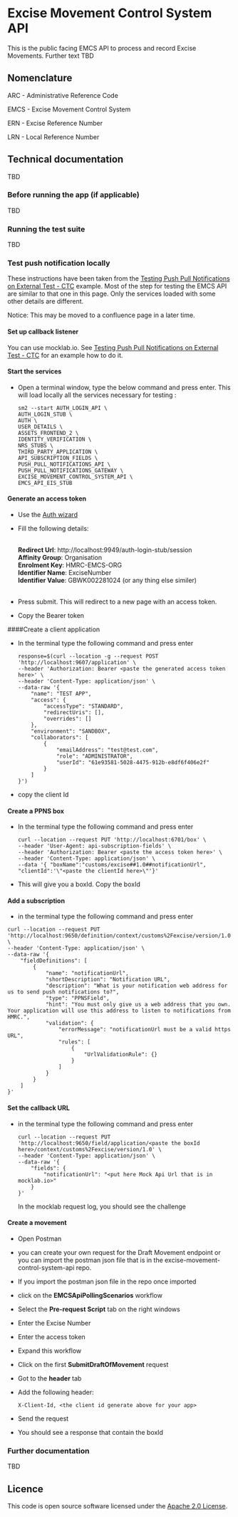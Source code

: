 
# Excise Movement Control System API

This is the public facing EMCS API to process and record Excise Movements. Further text TBD

## Nomenclature

ARC - Administrative Reference Code

EMCS - Excise Movement Control System

ERN - Excise Reference Number

LRN - Local Reference Number

## Technical documentation

TBD

### Before running the app (if applicable)

TBD

### Running the test suite

TBD


### Test push notification locally

These instructions have been taken from the [Testing Push Pull Notifications on External Test - CTC](https://confluence.tools.tax.service.gov.uk/pages/viewpage.action?spaceKey=~tim.squires&title=Testing+Push+Pull+Notifications+on+External+Test+-+CTC) example. 
Most of the step for testing the EMCS API are similar to that one in this page. 
Only the services loaded with some other details are different.

Notice: This may be moved to a confluence page in a later time.

#### Set up callback listener

You can use mocklab.io. See [Testing Push Pull Notifications on External Test - CTC](https://confluence.tools.tax.service.gov.uk/pages/viewpage.action?spaceKey=~tim.squires&title=Testing+Push+Pull+Notifications+on+External+Test+-+CTC) for an example how to do it. 

#### Start the services
* Open a terminal window, type the below command and press enter. This will load locally all the services necessary for testing :

    ```
    sm2 --start AUTH_LOGIN_API \
    AUTH_LOGIN_STUB \
    AUTH \
    USER_DETAILS \
    ASSETS_FRONTEND_2 \
    IDENTITY_VERIFICATION \
    NRS_STUBS \
    THIRD_PARTY_APPLICATION \
    API_SUBSCRIPTION_FIELDS \
    PUSH_PULL_NOTIFICATIONS_API \
    PUSH_PULL_NOTIFICATIONS_GATEWAY \
    EXCISE_MOVEMENT_CONTROL_SYSTEM_API \
    EMCS_API_EIS_STUB
    ```

#### Generate an access token
* Use the [Auth wizard](https://www.development.tax.service.gov.uk/auth-login-stub/gg-sign-in)
* Fill the following details: 
<br><br>

  **Redirect Url**: http://localhost:9949/auth-login-stub/session <br>
  **Affinity Group**: Organisation <br>
  **Enrolment Key**: HMRC-EMCS-ORG <br>
  **Identifier Name**: ExciseNumber <br>
  **Identifier Value**: GBWK002281024 (or any thing else similer)
<br><br>
* Press submit. This will redirect to a new page with an access token.
* Copy the Bearer token

####Create a client application

* In the terminal type the following command and press enter

    ```
    response=$(curl --location -g --request POST 'http://localhost:9607/application' \
    --header 'Authorization: Bearer <paste the generated access token here>' \
    --header 'Content-Type: application/json' \
    --data-raw '{
        "name": "TEST APP",
        "access": {
            "accessType": "STANDARD",
            "redirectUris": [],
            "overrides": []
        },
        "environment": "SANDBOX",
        "collaborators": [
            {
                "emailAddress": "test@test.com",
                "role": "ADMINISTRATOR",
                "userId": "61e93581-5028-4475-912b-e8df6f406e2f"
            }
        ]
    }')
    ```
* copy the client Id

#### Create a PPNS box

* In the terminal type the following command and press enter

    ```
    curl --location --request PUT 'http://localhost:6701/box' \
    --header 'User-Agent: api-subscription-fields' \
    --header 'Authorization: Bearer <paste the access token here>' \
    --header 'Content-Type: application/json' \
    --data '{ "boxName":"customs/excise##1.0##notificationUrl", "clientId":'\"<paste the clientId here>\"'}'
    
    ```
* This will give you a boxId. Copy the boxId

#### Add a subscription

* in the terminal type the following command and press enter

```
curl --location --request PUT 'http://localhost:9650/definition/context/customs%2Fexcise/version/1.0' \
--header 'Content-Type: application/json' \
--data-raw '{
    "fieldDefinitions": [
        {
            "name": "notificationUrl",
            "shortDescription": "Notification URL",
            "description": "What is your notification web address for us to send push notifications to?",
            "type": "PPNSField",
            "hint": "You must only give us a web address that you own. Your application will use this address to listen to notifications from HMRC.",
            "validation": {
                "errorMessage": "notificationUrl must be a valid https URL",
                "rules": [
                    {
                        "UrlValidationRule": {}
                    }
                ]
            }
        }
    ]
}'
```

#### Set the callback URL

* in the terminal type the following command and press enter

    ```
    curl --location --request PUT 'http://localhost:9650/field/application/<paste the boxId here>/context/customs%2Fexcise/version/1.0' \
    --header 'Content-Type: application/json' \
    --data-raw '{
        "fields": {
            "notificationUrl": "<put here Mock Api Url that is in mocklab.io>"
        }
    }'
    ```
  In the mocklab request log, you should see the challenge
#### Create a movement

* Open Postman
* you can create your own request for the Draft Movement endpoint or you can import
the postman json file that is in the excise-movement-control-system-api repo.
* If you import the postman json file in the repo once imported
* click on the **EMCSApiPollingScenarios** workflow
* Select the **Pre-request Script** tab on the right windows
* Enter the Excise Number 
* Enter the access token
* Expand this workflow
* Click on the first **SubmitDraftOfMovement** request
* Got to the **header** tab
* Add the following header:
  ```
  X-Client-Id, <the client id generate above for your app>
  ```
  
* Send the request
* You should see a response that contain the boxId
### Further documentation

TBD

## Licence

This code is open source software licensed under the [Apache 2.0 License]("http://www.apache.org/licenses/LICENSE-2.0.html").